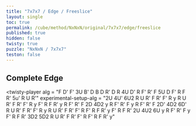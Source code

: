 ```yaml
---
title: "7x7x7 / Edge / Freeslice"
layout: single
toc: true
permalink: /cube/method/NxNxN/original/7x7x7/edge/freeslice
published: true
hidden: false
twisty: true
puzzle: "NxNxN / 7x7x7"
teston: false
---
```

<span
  id     = "cube"
  puzzle = "{{page.puzzle}}"
  teston = "{{page.teston}}"
  experimental-stickering   = "F2L"
  experimental-setup-anchor = "start" >
</span>

<head>
  <base target="_blank">
</head>



## Complete Edge

<twisty-player
  alg                    = "F D' F' 3U B' D B D R' D R 4U D' R F' R' F 5U D F' R F R' 5u' R U R'"
  experimental-setup-alg = "2U 4U' 6U2 R U R' F R' F' R y R U R' F R' F' R y F' R F R' y R F' R' F 2D 4D2 y R F' R' F y R F' R' F 2D' 4D2 6D' R U R' F R' F' R y R U R' F R' F' R F' R F R' y F' R F R' 2U 4U2 6U y R F' R' F y F' R F R' 3D2 5D2 R U R' F R' F' R F' R F R' y"
></twisty-player>

